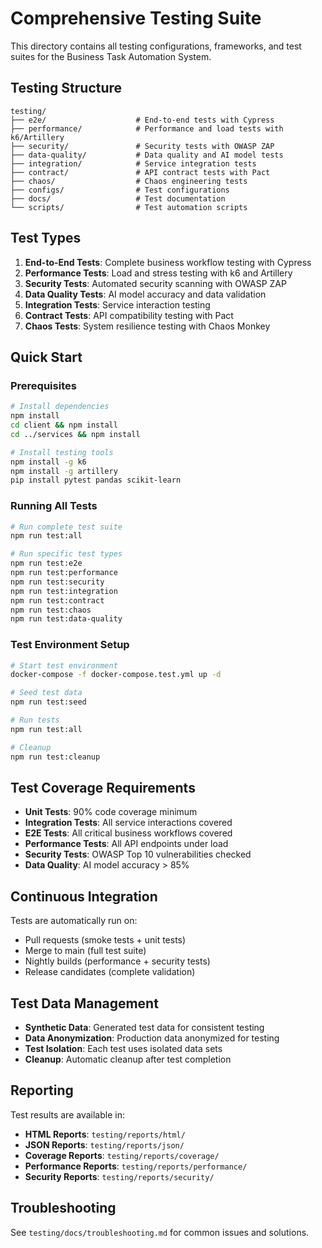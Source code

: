 # Comprehensive Testing Suite

This directory contains all testing configurations, frameworks, and test suites for the Business Task Automation System.

## Testing Structure

```
testing/
├── e2e/                    # End-to-end tests with Cypress
├── performance/            # Performance and load tests with k6/Artillery
├── security/               # Security tests with OWASP ZAP
├── data-quality/           # Data quality and AI model tests
├── integration/            # Service integration tests
├── contract/               # API contract tests with Pact
├── chaos/                  # Chaos engineering tests
├── configs/                # Test configurations
├── docs/                   # Test documentation
└── scripts/                # Test automation scripts
```

## Test Types

1. **End-to-End Tests**: Complete business workflow testing with Cypress
2. **Performance Tests**: Load and stress testing with k6 and Artillery
3. **Security Tests**: Automated security scanning with OWASP ZAP
4. **Data Quality Tests**: AI model accuracy and data validation
5. **Integration Tests**: Service interaction testing
6. **Contract Tests**: API compatibility testing with Pact
7. **Chaos Tests**: System resilience testing with Chaos Monkey

## Quick Start

### Prerequisites
```bash
# Install dependencies
npm install
cd client && npm install
cd ../services && npm install

# Install testing tools
npm install -g k6
npm install -g artillery
pip install pytest pandas scikit-learn
```

### Running All Tests
```bash
# Run complete test suite
npm run test:all

# Run specific test types
npm run test:e2e
npm run test:performance
npm run test:security
npm run test:integration
npm run test:contract
npm run test:chaos
npm run test:data-quality
```

### Test Environment Setup
```bash
# Start test environment
docker-compose -f docker-compose.test.yml up -d

# Seed test data
npm run test:seed

# Run tests
npm run test:all

# Cleanup
npm run test:cleanup
```

## Test Coverage Requirements

- **Unit Tests**: 90% code coverage minimum
- **Integration Tests**: All service interactions covered
- **E2E Tests**: All critical business workflows covered
- **Performance Tests**: All API endpoints under load
- **Security Tests**: OWASP Top 10 vulnerabilities checked
- **Data Quality**: AI model accuracy > 85%

## Continuous Integration

Tests are automatically run on:
- Pull requests (smoke tests + unit tests)
- Merge to main (full test suite)
- Nightly builds (performance + security tests)
- Release candidates (complete validation)

## Test Data Management

- **Synthetic Data**: Generated test data for consistent testing
- **Data Anonymization**: Production data anonymized for testing
- **Test Isolation**: Each test uses isolated data sets
- **Cleanup**: Automatic cleanup after test completion

## Reporting

Test results are available in:
- **HTML Reports**: `testing/reports/html/`
- **JSON Reports**: `testing/reports/json/`
- **Coverage Reports**: `testing/reports/coverage/`
- **Performance Reports**: `testing/reports/performance/`
- **Security Reports**: `testing/reports/security/`

## Troubleshooting

See `testing/docs/troubleshooting.md` for common issues and solutions.